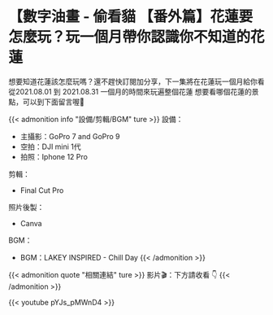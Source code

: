 # 【數字油畫 - 偷看貓 【番外篇】花蓮要怎麼玩？玩一個月帶你認識你不知道的花蓮


想要知道花蓮該怎麼玩嗎？還不趕快訂閱加分享，下一集將在花蓮玩一個月給你看
從2021.08.01 到 2021.08.31 一個月的時間來玩遍整個花蓮
想要看哪個花蓮的景點，可以到下面留言喔🥰

<!--more-->


{{< admonition info "設備/剪輯/BGM" ture >}}
設備：
* 主攝影：GoPro 7 and GoPro 9
* 空拍：DJI mini 1代
* 拍照：Iphone 12 Pro

剪輯：
* Final Cut Pro

照片後製：
* Canva

BGM：
* BGM：LAKEY INSPIRED - Chill Day
{{< /admonition >}}


{{< admonition quote "相關連結" ture >}}
影片🎬：下方請收看 👇
{{< /admonition >}}



{{< youtube pYJs_pMWnD4 >}}
